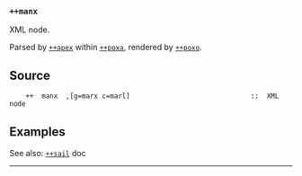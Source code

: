 ### `++manx`

XML node.

Parsed by [`++apex`]() within [`++poxa`](), rendered by [`++poxo`]().

Source
------

        ++  manx  ,[g=marx c=marl]                              ::  XML node

Examples
--------

See also: [`++sail`]() doc



***
